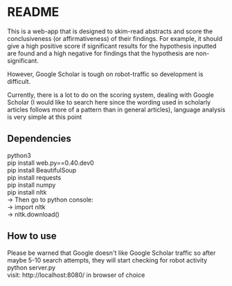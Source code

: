 # README #
This is a web-app that is designed to skim-read abstracts and score the conclusiveness (or affirmativeness) of their findings.
For example, it should give a high positive score if significant results for the hypothesis inputted are found and a high negative for findings that the hypothesis are non-significant.

However, Google Scholar is tough on robot-traffic so development is difficult.  
  
Currently, there is a lot to do on the scoring system, dealing with Google Scholar (I would like to search here since the wording used in scholarly articles follows more of a pattern than in general articles), 
language analysis is very simple at this point
## Dependencies ##
python3  
pip install web.py==0.40.dev0  
pip install BeautifulSoup  
pip install requests  
pip install numpy  
pip install nltk  
 -> Then go to python console:  
    -> import nltk  
    -> nltk.download()  

## How to use ##
Please be warned that Google doesn't like Google Scholar traffic so after maybe 5-10 search attempts, they will start checking for robot activity  
python server.py  
visit: http://localhost:8080/ in browser of choice  
